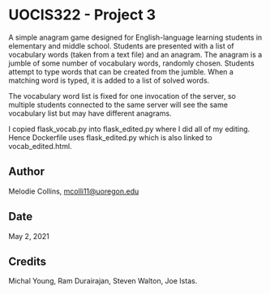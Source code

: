 # UOCIS322 - Project 3 #

A simple anagram game designed for English-language learning students in elementary and middle school. Students are presented with a list of vocabulary words (taken from a text file) and an anagram. The anagram is a jumble of some number of vocabulary words, randomly chosen. Students attempt to type words that can be created from the jumble. When a matching word is typed, it is added to a list of solved words.

The vocabulary word list is fixed for one invocation of the server, so multiple students connected to the same server will see the same vocabulary list but may have different anagrams.

I copied flask_vocab.py into flask_edited.py where I did all of my editing. Hence Dockerfile uses flask_edited.py which is also linked to vocab_edited.html.

## Author

Melodie Collins, mcolli11@uoregon.edu

## Date

May 2, 2021


## Credits

Michal Young, Ram Durairajan, Steven Walton, Joe Istas.
